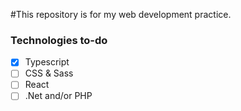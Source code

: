 #This repository is for my web development practice.

### Technologies to-do

- [x] Typescript
- [ ] CSS & Sass
- [ ] React
- [ ] .Net and/or PHP
